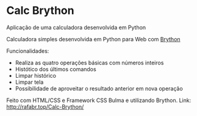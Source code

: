 # Calc Brython
Aplicação de uma calculadora desenvolvida em Python
 
Calculadora simples desenvolvida em Python para Web com [Brython](https://brython.info)

Funcionalidades:
- Realiza as quatro operações básicas com números inteiros
- Histótico dos últimos comandos
- Limpar histórico
- Limpar tela
- Possibilidade de aproveitar o resultado anterior em nova operação


Feito com HTML/CSS e Framework CSS Bulma e utilizando Brython.
Link: http://rafabr.top/Calc-Brython/

